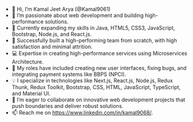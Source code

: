 * 👋 Hi, I’m Kamal Jeet Arya (@Kamal9061)
* 👀 I’m passionate about web development and building high-performance solutions.
* 🌱 Currently expanding my skills in Java, HTML5, CSS3, JavaScript, Bootstrap, Node.js, and React.js.
* 💼 Successfully built a high-performing team from scratch, with high satisfaction and minimal attrition.
* 💻 Expertise in creating high-performance services using Microservices Architecture.
* 🚀 My roles have included creating new user interfaces, fixing bugs, and integrating payment systems like BBPS (NPCI).
* 💡 I specialize in technologies like Next.js, React.js, Node.js, Redux Thunk, Redux Toolkit, Bootstrap, CSS, HTML, JavaScript, TypeScript, and Material UI.
* 💞️ I’m eager to collaborate on innovative web development projects that push boundaries and deliver robust solutions.
* 📫 Reach me on https://www.linkedin.com/in/kamal9068/.
